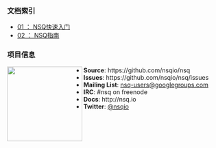 ### 文档索引

+ [01 ： NSQ快速入门](https://github.com/feixiao/nsq-0.3.7/blob/master/docs/01_nsq_qk.md)
+ [02 ： NSQ指南](http://udn.yyuap.com/doc/wiki/project/nsq-guide/index.html)
### 项目信息
<p align="center">
<img align="left" width="175" src="http://nsq.io/static/img/nsq_blue.png">
<ul>
<li><strong>Source</strong>: https://github.com/nsqio/nsq
<li><strong>Issues</strong>: https://github.com/nsqio/nsq/issues
<li><strong>Mailing List</strong>: <a href="https://groups.google.com/d/forum/nsq-users">nsq-users@googlegroups.com</a>
<li><strong>IRC</strong>: #nsq on freenode
<li><strong>Docs</strong>: http://nsq.io
<li><strong>Twitter</strong>: <a href="https://twitter.com/nsqio">@nsqio</a>
</ul>
</p>
